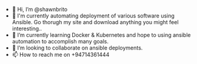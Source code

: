 - 👋 Hi, I’m @shawnbrito
- 👀 I'm currently automating deployment of various software using Ansible. Go thorugh my site and download anything you might feel interesting..
- 🌱 I’m currently learning Docker & Kubernetes and hope to using ansible automation to accomplish many goals.
- 💞️ I’m looking to collaborate on ansible deployments.
- 📫 How to reach me on +94714361444

<!---
shawnbrito/shawnbrito is a ✨ special ✨ repository because its `README.md` (this file) appears on your GitHub profile.
You can click the Preview link to take a look at your changes.
--->
